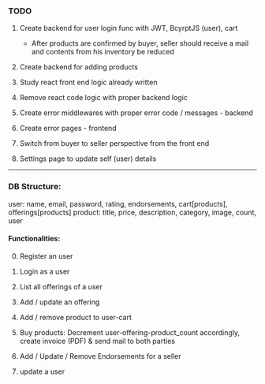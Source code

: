 ### TODO

1. Create backend for user login func with JWT, BcyrptJS (user), cart
    - After products are confirmed by buyer, seller should receive a mail and contents from his inventory be reduced
2. Create backend for adding products
3. Study react front end logic already written
4. Remove react code logic with proper backend logic

5. Create error middlewares with proper error code / messages - backend
6. Create error pages - frontend
7. Switch from buyer to seller perspective from the front end
8. Settings page to update self (user) details

***

### DB Structure:

user: name, email, password, rating, endorsements, cart[products], offerings[products]
product: title, price, description, category, image, count, user

#### Functionalities:

0. Register an user
1. Login as a user
3. List all offerings of a user
4. Add / update an offering
5. Add / remove product to user-cart

3. Buy products: Decrement user-offering-product_count accordingly, create invoice (PDF) & send mail to both parties
4. Add / Update / Remove Endorsements for a seller
5. update a user